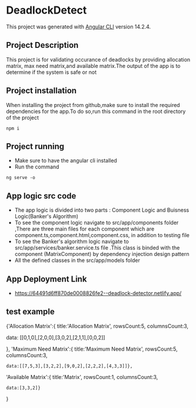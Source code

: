 # DeadlockDetect

This project was generated with [Angular CLI](https://github.com/angular/angular-cli) version 14.2.4.


## Project Description

This project is for validating occurance of deadlocks by providing allocation matrix, max need matrix,and available matrix.The output of the app is to determine if the system is safe or not


## Project installation
When installing the project from github,make sure to install the required dependencies for the app.To do so,run this command in the root directory of the project

```
npm i
```

## Project running

- Make sure to have the angular cli installed
- Run the command
```
ng serve -o
```


## App logic src code

- The app logic is divided into two parts : Component Logic  and Buisness Logic(Banker's Algorithm)
- To see the component logic navigate to src/app/components folder ,There are three main files for each component which are component.ts,component.html,component.css, in addition to testing file 
- To see the Banker's algorithm logic navigate to src/app/services/banker.service.ts file .This class is binded with the component (MatrixComponent) by dependency injection design pattern
- All the defined classes in the src/app/models folder


## App Deployment Link
- https://64491d6ff870de0008826fe2--deadlock-detector.netlify.app/




## test example


  


  {'Allocation Matrix':{
    title:'Allocation Matrix',
    rowsCount:5,
    columnsCount:3,
    
   data: [[0,1,0],[2,0,0],[3,0,2],[2,1,1],[0,0,2]]
  
  },
  'Maximum Need Matrix':{
    title:'Maximum Need Matrix',
    rowsCount:5,
    columnsCount:3,
  
    data:[[7,5,3],[3,2,2],[9,0,2],[2,2,2],[4,3,3]]},
  'Available Matrix':{
    title:'Matrix',
    rowsCount:1,
    columnsCount:3,

    data:[3,3,2]}



  }
